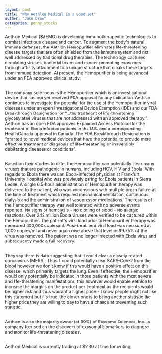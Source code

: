 ```yaml
---
layout: post
title: "Why Aethlon Medical is a Good Bet"
author: "Jake Drew"
categories: penny_stocks
---
```


Aethlon Medical ($AEMD) is developing immunotherapeutic technologies to combat infectious disease and cancer. To augment the body's natural immune defenses, the Aethlon Hemopurifier eliminates life-threatening disease targets that are often shielded from the immune system and not well addressed by traditional drug therapies. The technology captures circulating viruses, bacterial toxins and cancer promoting exosomes through affinity attachment to a unique structure that cloaks these targets from immune detection. At present, the Hemopurifier is being advanced under an FDA approved clinical study.\
<br  >
 
The company sole focus is the Hemopurifier which is an investigational device that has not yet received FDA approval for any indication. Aethlon continues to investigate the potential for the use of the Hemopurifier in viral diseases under an open Investigational Device Exemption (IDE) and our FDA Breakthrough Designation for “…the treatment of life-threatening glycosylated viruses that are not addressed with an approved therapy.”. Aethlon has an open FDA approved Expanded Access Protocol for the treatment of Ebola infected patients in the U.S. and a corresponding HealthCanada approval in Canada. The FDA Breakthrough Designation is “granted to novel medical devices that have the potential to provide more effective treatment or diagnosis of life-threatening or irreversibly debilitating diseases or conditions”.\
<br  >
 
Based on their studies to date, the Hemopurifier can potentially clear many viruses that are pathogenic in humans, including HCV, HIV and Ebola. With regards to Ebola there was an Ebola-infected physician at Frankfurt University Hospital who was previously caring for Ebola patients in Sierra Leone. A single 6.5-hour administration of Hemopurifier therapy was delivered to the patient, who was unconscious with multiple organ failure at the time of treatment which required mechanical ventilation, continuous dialysis and the administration of vasopressor medications. The results of the Hemopurifier therapy was well tolerated with no adverse events reported. No signs of hemolysis - No clotting of blood - No allergic reactions. Over 242 million Ebola viruses were verified to be captured within the Hemopurifier. The patient's viral load prior to Hemopurifier therapy was measured 400,000 copies/ml. Post-treatment viral load was measured at 1,000 copies/ml and never again rose above that level or 99.75% of the virus was removed. The patient was no longer infected with Ebola virus and subsequently made a full recovery.\
<br  >
 
They say there is data suggesting that it could clear a closely related coronavirus (MERS). Thus it could potentially clear SARS-CoV-2 from the blood however we don’t know if this would have a positive effect on this disease, which primarily targets the lung. Even if effective, the Hemopurifier would only potentially be indicated in those patients with the most severe and life-threatening manifestations, this however would enable Aethlon to increase the margins on the product per treatment as the recipients would be higher risk and thus warrant a higher price - I know people might not like this statement but it's true, the closer one is to being another statistic the higher price they are willing to pay to have a chance at preventing such statistic.\
<br  >

Aethlon is also the majority owner (at 80%) of Exosome Sciences, Inc., a company focused on the discovery of exosomal biomarkers to diagnose and monitor life-threatening diseases.\
<br  >

Aethlon Medical is currently trading at $2.30 at time for writing.\
<br  >